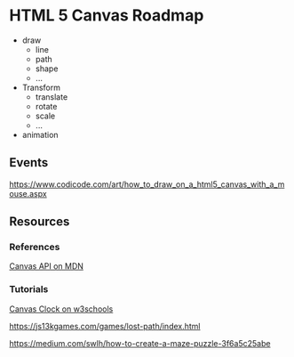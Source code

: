 # HTML 5 Canvas Roadmap

- draw
  - line
  - path
  - shape
  - ...
- Transform
  - translate
  - rotate
  - scale
  - ...
- animation

## Events

<https://www.codicode.com/art/how_to_draw_on_a_html5_canvas_with_a_mouse.aspx>

## Resources

### References

[Canvas API on MDN](https://developer.mozilla.org/en-US/docs/Web/API/Canvas_API)

### Tutorials

[Canvas Clock on w3schools](https://www.w3schools.com/graphics/canvas_clock_start.asp)

<https://js13kgames.com/games/lost-path/index.html>

<https://medium.com/swlh/how-to-create-a-maze-puzzle-3f6a5c25abe>
